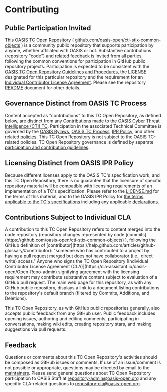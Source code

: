 # Contributing

## Public Participation Invited

This [OASIS TC Open Repository](https://www.oasis-open.org/resources/open-repositories) ( [github.com/oasis-open/cti-stix-common-objects](https://github.com/oasis-open/cti-stix-common-objects) ) is a community public repository that supports participation by anyone, whether affiliated with OASIS or not. Substantive contributions (repository "code") and related feedback is invited from all parties, following the common conventions for participation in GitHub public repository projects.  Participation is expected to be consistent with the [OASIS TC Open Repository Guidelines and Procedures](https://www.oasis-open.org/policies-guidelines/open-repositories), the [LICENSE](https://www-legacy.oasis-open.org/sites/www.oasis-open.org/files/BSD-3-Clause.txt) designated for this particular repository and the requirement for an [Individual Contributor License Agreement](https://cla-assistant.io/oasis-open/Open-Repo-admin). Please see the repository  [README](https://github.com/oasis-open/cti-stix-common-objects/blob/master/README.md) document for other details.

## Governance Distinct from OASIS TC Process

Content accepted as "contributions" to this TC Open Repository, as defined below, are distinct from any [Contributions](https://www.oasis-open.org/policies-guidelines/ipr#contributions) made to the [OASIS Cyber Threat Intelligence (CTI) TC](https://www.oasis-open.org/committees/cti/).  Participation in the associated Technical Committee is governed by the [OASIS Bylaws](https://www.oasis-open.org/policies-guidelines/bylaws), [OASIS TC Process](https://www.oasis-open.org/policies-guidelines/tc-process), [IPR Policy](https://www.oasis-open.org/policies-guidelines/ipr), and other related [policies](https://www.oasis-open.org/policies-guidelines/). This TC Open Repository is not subject to the OASIS TC-related policies.  TC Open Repository governance is defined by separate [participation and contribution guidelines](https://www.oasis-open.org/policies-guidelines/open-repositories).


## Licensing Distinct from OASIS IPR Policy

Because different licenses apply to the OASIS TC's specification work, and this TC Open Repository, there is no guarantee that the licensure of specific repository material will be compatible with licensing requirements of an implementation of a TC's specification.  Please refer to the [LICENSE.md](https://github.com/oasis-open/cti-stix-common-objects/blob/master/LICENSE) for the terms of this material, and to the OASIS IPR Policy for [the terms applicable to the TC's specifications](https://www.oasis-open.org/policies-guidelines/ipr/#Non-Assertion-Mode) including any applicable [declarations](https://www.oasis-open.org/committees/cti/ipr.php).</div>

## Contributions Subject to Individual CLA

<p>A contribution to this TC Open Repository refers to content merged into the code repository (repository changes represented by code [commits](https://github.com/oasis-open/cti-stix-common-objects) ), following the GitHub definition of [contributor](https://help.github.com/articles/github-glossary/#contributor): "someone who has contributed to a project by having a pull request merged but does not have collaborator (i.e., direct write) access." Anyone who signs the TC Open Repository [Individual Contributor License Agreement (CLA)](https://cla-assistant.io/oasis-open/Open-Repo-admin) signifying agreement with the licensing requirement may contribute substantive content subject to evaluation of a GitHub pull request.  The main web page for this repository, as with any GitHub public repository, displays a link to a document listing contributions to the repository's default branch (filtered by Commits, Additions, and Deletions).

This TC Open Repository, as with GitHub public repositories generally, also accepts public feedback from any GitHub user.  Public feedback includes opening issues, authoring and editing comments, participating in conversations, making wiki edits, creating repository stars, and making suggestions via pull requests. 

## Feedback

Questions or comments about this TC Open Repository's activities should be composed as GitHub issues or comments. If use of an issue/comment is not possible or appropriate, questions may be directed by email to the [maintainers](https://github.com/oasis-open/cti-stix-common-objects/blob/master/README.md). Please send general questions about TC Open Repository participation to OASIS Staff at [repository-admin@oasis-open.org](mailto:repository-admin@oasis-open.org) and any specific CLA-related questions to [repository-cla@oasis-open.org](mailto:repository-cla@oasis-open.org).
